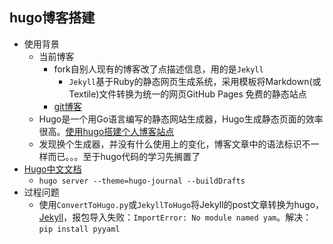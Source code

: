 ## hugo博客搭建

* 使用背景
	- 当前博客
		+ fork自别人现有的博客改了点描述信息，用的是`Jekyll`
			* `Jekyll`基于Ruby的静态网页生成系统，采用模板将Markdown(或Textile)文件转换为统一的网页GitHub Pages 免费的静态站点
		+ [git博客](https://github.com/xiaodongQ/xiaodongq.github.io)
	- Hugo是一个用Go语言编写的静态网站生成器，Hugo生成静态页面的效率很高。[使用hugo搭建个人博客站点](https://blog.coderzh.com/2015/08/29/hugo/)
    - 发现换个生成器，并没有什么使用上的变化，博客文章中的语法标识不一样而已。。。至于hugo代码的学习先搁置了
* [Hugo中文文档](https://www.gohugo.org)
	- `hugo server --theme=hugo-journal --buildDrafts`
* 过程问题
	- 使用`ConvertToHugo.py`或`JekyllToHugo`将Jekyll的post文章转换为hugo，[Jekyll](https://www.gohugo.org/doc/tools/#migration-tools)，报包导入失败：`ImportError: No module named yam`。解决：`pip install pyyaml`
